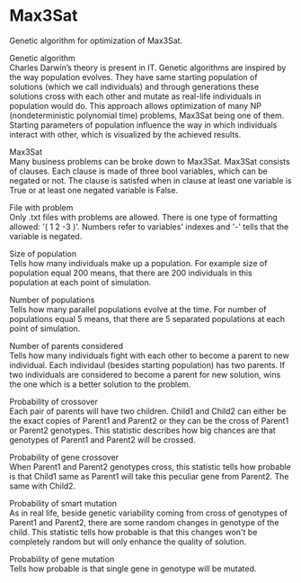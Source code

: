 # Max3Sat
Genetic algorithm for optimization of Max3Sat.

Genetic algorithm <br>
Charles Darwin’s theory is present in IT. Genetic algorithms are inspired by the way population evolves. They have same starting population of solutions (which we call individuals) and through generations these solutions cross with each other and mutate as real-life individuals in population would do. This approach allows optimization of many NP (nondeterministic polynomial time) problems, Max3Sat being one of them. Starting parameters of population influence the way in which individuals interact with other, which is visualized by the achieved results.


Max3Sat <br>
Many business problems can be broke down to Max3Sat. Max3Sat consists of clauses. Each clause is made of three bool variables, which can be negated or not. The clause is satisfed when in clause at least one variable is True or at least one negated variable is False.


File with problem <br>
Only .txt files with problems are allowed. There is one type of formatting allowed: '( 1 2 -3 )'. Numbers refer to variables' indexes and '-' tells that the variable is negated.


Size of population <br>
Tells how many individuals make up a population. For example size of population equal 200 means, that there are 200 individuals in this population at each point of simulation.


Number of populations <br>
Tells how many parallel populations evolve at the time. For number of populations equal 5 means, that there are 5 separated populations at each point of simulation.


Number of parents considered <br>
Tells how many individuals fight with each other to become a parent to new individual. Each individaul (besides starting population) has two parents. If two individuals are considered to become a parent for new solution, wins the one which is a better solution to the problem.


Probability of crossover <br>
Each pair of parents will have two children. Child1 and Child2 can either be the exact copies of Parent1 and Parent2 or they can be the cross of Parent1 or Parent2 genotypes. This statistic describes how big chances are that genotypes of Parent1 and Parent2 will be crossed.


Probability of gene crossover <br>
When Parent1 and Parent2 genotypes cross, this statistic tells how probable is that Child1 same as Parent1 will take this peculiar gene from Parent2. The same with Child2.


Probability of smart mutation <br>
As in real life, beside genetic variability coming from cross of genotypes of Parent1 and Parent2, there are some random changes in genotype of the child. This statistic tells how probable is that this changes won't be completely random but will only enhance the quality of solution.


Probability of gene mutation <br>
Tells how probable is that single gene in genotype will be mutated.
